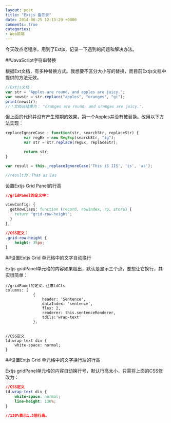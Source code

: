 ```yaml
---
layout: post
title: "Extjs 备忘录"
date: 2014-06-25 12:13:29 +0800
comments: true
categories: 
- Web前端
---
```


今天改点老程序，用到了Extjs，记录一下遇到的问题和解决办法。

<!--more-->

##JavaScript字符串替换

根据Ext文档，有多种替换方式。我想要不区分大小写的替换，而目前Extjs文档中提供的方法无效。

```javascript
//Extjs文档：
var str = "Apples are round, and apples are juicy.";
var newstr = str.replace("apples", "oranges", "gi");
print(newstr);
//！文档说结果为： "oranges are round, and oranges are juicy."， 
```

但上面的代码并没有产生预期的效果，第一个Apples并没有被替换。改用以下方法实现：

```javascript
replaceIgnoreCase : function(str, searchStr, replaceStr) {
        var regEx = new RegExp(searchStr, "ig");
        var str = str.replace(regEx, replaceStr);

        return str;
}

var result = this._replaceIgnoreCase('This iS IIS', 'is', 'as'); 

//result为：Thas as Ias
```

设置Extjs Grid Panel的行高

```css
//gridPanel的定义中：

viewConfig: {                               
  getRowClass: function (record, rowIndex, rp, store) {
    return "grid-row-height";
  }
},

//CSS定义：
.grid-row-height {
    height: 35px;
}
```

##设置Extjs Grid 单元格中的文字自动换行

Extjs gridPanel单元格的内容如果超出，默认是显示三个点，要想让它换行，其实很简单：

```
//gridPanel的定义，注意tdCls
columns: [
            {
                header: 'Sentence',
                dataIndex: 'sentence',
                flex: 2,
                renderer: this.sentenceRenderer,
                tdCls:'wrap-text'
            },    


//CSS定义
td.wrap-text div {
    white-space: normal;
}
```

##设置Extjs Grid 单元格中的文字换行后的行高

Extjs gridPanel单元格的内容自动换行号，默认行高太小，只需将上面的CSS修改为：

```css
//CSS定义
td.wrap-text div {
    white-space: normal;
    line-height: 130%;
}

//130%表示1.3倍行高。
```
